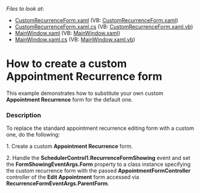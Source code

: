 <!-- default file list -->
*Files to look at*:

* [CustomRecurrenceForm.xaml](./CS/WpfApplication1/CustomRecurrenceForm.xaml) (VB: [CustomRecurrenceForm.xaml](./VB/WpfApplication1/CustomRecurrenceForm.xaml))
* [CustomRecurrenceForm.xaml.cs](./CS/WpfApplication1/CustomRecurrenceForm.xaml.cs) (VB: [CustomRecurrenceForm.xaml.vb](./VB/WpfApplication1/CustomRecurrenceForm.xaml.vb))
* [MainWindow.xaml](./CS/WpfApplication1/MainWindow.xaml) (VB: [MainWindow.xaml](./VB/WpfApplication1/MainWindow.xaml))
* [MainWindow.xaml.cs](./CS/WpfApplication1/MainWindow.xaml.cs) (VB: [MainWindow.xaml.vb](./VB/WpfApplication1/MainWindow.xaml.vb))
<!-- default file list end -->
# How to create a custom Appointment Recurrence form


<p>This example demonstrates how to substitute your own custom <strong>Appointment Recurrence</strong> form for the default one.</p>


<h3>Description</h3>

<p>To replace the standard appointment recurrence editing form with a custom one, do the following:</p><p>1. Create a custom <strong>Appointment Recurrence</strong> form.</p><p>2. Handle the <strong>SchedulerControl1.RecurrenceFormShowing</strong> event and set the <strong>FormShowingEventArgs.Form</strong> property to a class instance specifying the custom recurrence form with the passed <strong>AppointmentFormController</strong> controller of the <strong>Edit Appointment</strong> form accessed via <strong>RecurrenceFormEventArgs.ParentForm</strong>.</p>

<br/>


